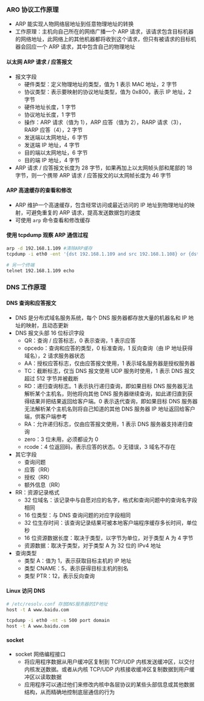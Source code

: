 ### ARO 协议工作原理

- ARP 能实现人物网络层地址到任意物理地址的转换
- 工作原理：主机向自己所在的网络广播一个 ARP 请求，该请求包含目标机器的网络地址，此网络上的其他机器都将收到这个请求，但只有被请求的目标机器会回应一个 ARP 请求，其中包含自己的物理地址

#### 以太网 ARP 请求 / 应答报文

- 报文字段
  - 硬件类型：定义物理地址的类型，值为 1 表示 MAC 地址，2 字节
  - 协议类型：表示要映射的协议地址类型，值为 0x800，表示 IP 地址，2 字节
  - 硬件地址长度，1 字节
  - 协议地址长度，1 字节
  - 操作：ARP 请求（值为 1），ARP 应答（值为 2），RARP 请求（3），RARP 应答（4），2 字节
  - 发送端以太网地址，6 字节
  - 发送端 IP 地址，4 字节
  - 目的端以太网地址，6 字节
  - 目的端 IP 地址，4 字节
- ARP 请求 / 应答报文长度为 28 字节，如果再加上以太网帧头部和尾部的 18 字节，则一个携带 ARP 请求 / 应答报文的以太网帧长度为 46 字节

#### ARP 高速缓存的查看和修改

- ARP 维护一个高速缓存，包含经常访问或最近访问的 IP 地址到物理地址的映射，可避免重复的 ARP 请求，提高发送数据包的速度
- 可使用 `arp` 命令查看和修改缓存

#### 使用 tcpdump 观察 ARP 通信过程

```sh
arp -d 192.168.1.109 #清除ARP缓存
tcpdump -i eth0 -ent '{dst 192.168.1.109 and src 192.168.1.108} or {dst 192.168.1.108 and src 192.168.1.109}'

# 另一个终端
telnet 192.168.1.109 echo
```

### DNS 工作原理

#### DNS 查询和应答报文

- DNS 是分布式域名服务系统，每个 DNS 服务器都存放大量的机器名和 IP 地址的映射，且动态更新
- DNS 报文头部 16 位标识字段
  - QR：查询 / 应答标志，0 表示查询，1 表示应答
  - opcedo：查询和应答的类型，0 标准查询，1 反向查询（由 IP 地址获得域名），2 请求服务器状态
  - AA：授权应答标志，仅由应答报文使用，1 表示域名服务器是授权服务器
  - TC：截断标志，仅当 DNS 报文使用 UDP 服务时使用，1 表示 DNS 报文超过 512 字节并被截断
  - RD：递归查询标志。1 表示执行递归查询，即如果目标 DNS 服务器无法解析某个主机名，则他将向其他 DNS 服务器继续查询，如此递归直到获得结果并把结果返回给客户端。0 表示迭代查询，即如果目标 DNS 服务器无法解析某个主机名则将自己知道的其他 DNS 服务器 IP 地址返回给客户端，供客户端参考
  - RA：允许递归标志，仅由应答报文使用，1 表示 DNS 服务器支持递归查询
  - zero：3 位未用，必须都设为 0
  - rcode：4 位返回码，表示应答的状态。0 无错误，3 域名不存在
- 其它字段
  - 查询问题
  - 应答（RR）
  - 授权（RR）
  - 额外信息（RR）
- RR：资源记录格式
  - 32 位域名：该记录中与自愿对应的名字，格式和查询问题中的查询名字段相同
  - 16 位类型：与 DNS 查询问题的对应字段相同
  - 32 位生存时间：该查询记录结果可被本地客户端程序缓存多长时间，单位秒
  - 16 位资源数据长度：取决于类型，以字节为单位，对于类型 A 为 4 字节
  - 资源数据：取决于类型，对于类型 A 为 32 位的 IPv4 地址
- 查询类型
  - 类型 A：值为 1，表示获取目标主机的 IP 地址
  - 类型 CNAME：5，表示获得目标主机的别名
  - 类型 PTR：12，表示反向查询

#### Linux 访问 DNS

```sh
# /etc/resolv.conf 存放DNS服务器的IP地址
host -t A www.baidu.com
```

```sh
tcpdump -i eth0 -nt -s 500 port domain
host -t A www.baidu.com
```

#### socket

- socket 网络编程接口
  - 将应用程序数据从用户缓冲区复制到 TCP/UDP 内核发送缓冲区，以交付内核发送数据。或者从内核 TCP/UDP 内核接收缓冲区复制数据到用户缓冲区以读取数据
  - 应用程序可以通过他们来修改内核中各层协议的某些头部信息或其他数据结构，从而精确地控制底层通信的行为

